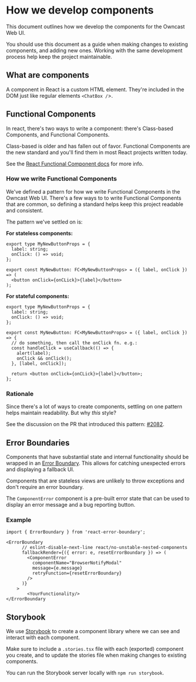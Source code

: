 # How we develop components

This document outlines how we develop the components for the Owncast Web UI.

You should use this document as a guide when making changes to existing components, and adding new ones.
Working with the same development process help keep the project maintainable.

## What are components

A component in React is a custom HTML element. They're included in the DOM just like regular elements `<ChatBox /`>.

## Functional Components

In react, there's two ways to write a component: there's Class-based Components, and Functional Components.

Class-based is older and has fallen out of favor.
Functional Components are the new standard and you'll find them in most React projects written today.

See the [React Functional Component docs](https://reactjs.org/docs/components-and-props.html) for more info.

### How we write Functional Components

We've defined a pattern for how we write Functional Components in the Owncast Web UI.
There's a few ways to to write Functional Components that are common, so defining a standard helps keep this project readable and consistent.

The pattern we've settled on is:

**For stateless components:**

```tsx
export type MyNewButtonProps = {
  label: string;
  onClick: () => void;
};

export const MyNewButton: FC<MyNewButtonProps> = ({ label, onClick }) => (
  <button onClick={onCLick}>{label}</button>
);
```

**For stateful components:**

```tsx
export type MyNewButtonProps = {
  label: string;
  onClick: () => void;
};

export const MyNewButton: FC<MyNewButtonProps> = ({ label, onClick }) => {
  // do something, then call the onClick fn. e.g.:
  const handleClick = useCallback(() => {
    alert(label);
    onClick && onClick();
  }, [label, onClick]);

  return <button onClick={onCLick}>{label}</button>;
};
```

### Rationale

Since there's a lot of ways to create components, settling on one pattern helps maintain readability.
But why _this_ style?

See the discussion on the PR that introduced this pattern: [#2082](https://github.com/owncast/owncast/pull/2082).

## Error Boundaries

Components that have substantial state and internal functionality should be wrapped in an [Error Boundary](https://reactjs.org/docs/error-boundaries.html). This allows for catching unexpected errors and displaying a fallback UI.

Components that are stateless views are unlikely to throw exceptions and don't require an error boundary.

The `ComponentError` component is a pre-built error state that can be used to display an error message and a bug reporting button.

### Example

```tsx
import { ErrorBoundary } from 'react-error-boundary';

<ErrorBoundary
      // eslint-disable-next-line react/no-unstable-nested-components
      fallbackRender={({ error: e, resetErrorBoundary }) => (
        <ComponentError
          componentName="BrowserNotifyModal"
          message={e.message}
          retryFunction={resetErrorBoundary}
        />
      )}
    >
		<YourFunctionality/>
</ErrorBoundary
```

## Storybook

We use [Storybook](https://storybook.js.org/) to create a component library where we can see and interact with each component.

Make sure to include a `.stories.tsx` file with each (exported) component you create, and to update the stories file when making changes to existing components.

You can run the Storybook server locally with `npm run storybook`.
